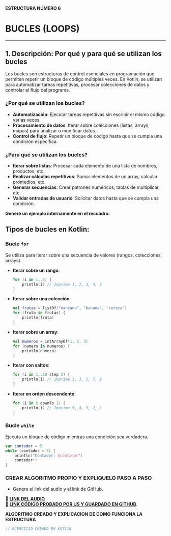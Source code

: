 #### ESTRUCTURA NÚMERO 6
# BUCLES (LOOPS)

---

## 1. Descripción: Por qué y para qué se utilizan los bucles

Los bucles son estructuras de control esenciales en programación que permiten repetir un bloque de código múltiples veces. En Kotlin, se utilizan para automatizar tareas repetitivas, procesar colecciones de datos y controlar el flujo del programa.

### ¿Por qué se utilizan los bucles?

* **Automatización**: Ejecutar tareas repetitivas sin escribir el mismo código varias veces.
* **Procesamiento de datos**: Iterar sobre colecciones (listas, arrays, mapas) para analizar o modificar datos.
* **Control de flujo**: Repetir un bloque de código hasta que se cumpla una condición específica.

### ¿Para qué se utilizan los bucles?

* **Iterar sobre listas**: Procesar cada elemento de una lista de nombres, productos, etc.
* **Realizar cálculos repetitivos**: Sumar elementos de un array, calcular promedios, etc.
* **Generar secuencias**: Crear patrones numéricos, tablas de multiplicar, etc.
* **Validar entradas de usuario**: Solicitar datos hasta que se cumpla una condición.

**Genere un ejemplo internamente en el recuadro.**

## Tipos de bucles en Kotlin:

### Bucle `for`

Se utiliza para iterar sobre una secuencia de valores (rangos, colecciones, arrays).

* **Iterar sobre un rango**:

    ```kotlin
    for (i in 1..5) {
        println(i) // Imprime 1, 2, 3, 4, 5
    }
    ```

* **Iterar sobre una colección**:

    ```kotlin
    val frutas = listOf("manzana", "banana", "cereza")
    for (fruta in frutas) {
        println(fruta)
    }
    ```

* **Iterar sobre un array**:

    ```kotlin
    val numeros = intArrayOf(1, 2, 3)
    for (numero in numeros) {
        println(numero)
    }
    ```

* **Iterar con saltos**:

    ```kotlin
    for (i in 1..10 step 2) {
        println(i) // Imprime 1, 3, 5, 7, 9
    }
    ```

* **Iterar en orden descendente**:

    ```kotlin
    for (i in 5 downTo 1) {
        println(i) // Imprime 5, 4, 3, 2, 1
    }
    ```

### Bucle `while`

Ejecuta un bloque de código mientras una condición sea verdadera.

```kotlin
var contador = 0
while (contador < 5) {
    println("Contador: $contador")
    contador++
}
 ``` 
### CREAR ALGORITMO PROPIO Y EXPLIQUELO PASO A PASO 
- Genere el link del audio y el link de GitHub.  

🔗 **[LINK DEL AUDIO]()**  
🔗 **[LINK CÓDIGO PROBADO POR US Y GUARDADO EN GITHUB]()**.

**ALGORITMO CREADO Y EXPLICACION DE COMO FUNCIONA LA ESTRUCTURA**
```kotlin
// EJERCICIO CREADO EN KOTLIN


```


